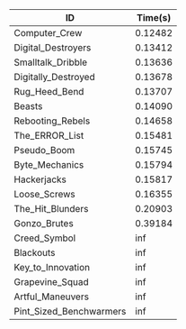 |ID|Time(s)|
|-|-|
|Computer_Crew|0.12482|
|Digital_Destroyers|0.13412|
|Smalltalk_Dribble|0.13636|
|Digitally_Destroyed|0.13678|
|Rug_Heed_Bend|0.13707|
|Beasts|0.14090|
|Rebooting_Rebels|0.14658|
|The_ERROR_List|0.15481|
|Pseudo_Boom|0.15745|
|Byte_Mechanics|0.15794|
|Hackerjacks|0.15817|
|Loose_Screws|0.16355|
|The_Hit_Blunders|0.20903|
|Gonzo_Brutes|0.39184|
|Creed_Symbol|inf|
|Blackouts|inf|
|Key_to_Innovation|inf|
|Grapevine_Squad|inf|
|Artful_Maneuvers|inf|
|Pint_Sized_Benchwarmers|inf|
